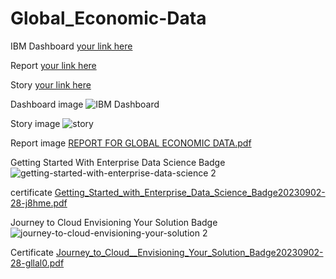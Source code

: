 # Global_Economic-Data
IBM Dashboard
[your link here](https://us3.ca.analytics.ibm.com/bi/?perspective=dashboard&pathRef=.public_folders%2FIBM_dashboard%2FIBM%2Bdashboard&action=view&mode=dashboard&subView=model0000018a4a3be997_00000000)


Report
[your link here](https://us3.ca.analytics.ibm.com/bi/?pathRef=.public_folders%2FReport%2FReport&action=run&format=HTML&prompt=false)


Story
[your link here](https://us3.ca.analytics.ibm.com/bi/?perspective=story&pathRef=.public_folders%2Fstory%2FSTORY&action=view&sceneId=-1&sceneTime=0)



Dashboard image
![IBM Dashboard](https://github.com/MONISHASRI12/Global-Economic-data/assets/129637211/d93e224f-0e96-4c86-bf44-41a74fd10688)



Story image
![story](https://github.com/MONISHASRI12/Global-Economic-data/assets/129637211/47d821b9-299a-4a65-aac8-2f1dac09fb84)



Report image
[REPORT FOR GLOBAL ECONOMIC DATA.pdf](https://github.com/MONISHASRI12/Global-Economic-data/files/12503408/REPORT.FOR.GLOBAL.ECONOMIC.DATA.pdf)



Getting Started With Enterprise Data Science Badge
![getting-started-with-enterprise-data-science 2](https://github.com/Shashmithayoganarajah/GLOBAL_ECONOMIC_DATA/assets/139777522/1a54f1f2-aaef-4fa9-b30f-f5746ea098b3)


certificate
[Getting_Started_with_Enterprise_Data_Science_Badge20230902-28-j8hme.pdf](https://github.com/lokeshloki42636/Global_Economic-Data/files/12503764/Getting_Started_with_Enterprise_Data_Science_Badge20230902-28-j8hme.pdf)




Journey to Cloud Envisioning Your Solution Badge
![journey-to-cloud-envisioning-your-solution 2](https://github.com/Shashmithayoganarajah/GLOBAL_ECONOMIC_DATA/assets/139777522/684da29f-d252-4e77-aede-2bd07e3ec985)



Certificate
[Journey_to_Cloud__Envisioning_Your_Solution_Badge20230902-28-gllal0.pdf](https://github.com/lokeshloki42636/Global_Economic-Data/files/12503763/Journey_to_Cloud__Envisioning_Your_Solution_Badge20230902-28-gllal0.pdf)

